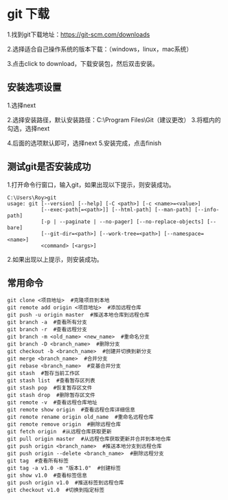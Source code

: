 # git 下载

1.找到git下载地址：https://git-scm.com/downloads

2.选择适合自己操作系统的版本下载：（windows，linux，mac系统）

3.点击click to download，下载安装包，然后双击安装。

## 安装选项设置
1.选择next

2.选择安装路径，默认安装路径：C:\Program Files\Git（建议更改）
3.将框内的勾选，选择next

4.后面的选项默认即可，选择next
5.安装完成，点击finish

## 测试git是否安装成功
1.打开命令行窗口，输入git，如果出现以下提示，则安装成功。
``` shell
C:\Users\Roy>git
usage: git [--version] [--help] [-C <path>] [-c <name>=<value>]
           [--exec-path[=<path>]] [--html-path] [--man-path] [--info-path]
           [-p | --paginate | --no-pager] [--no-replace-objects] [--bare]
           [--git-dir=<path>] [--work-tree=<path>] [--namespace=<name>]
           <command> [<args>]

```
2.如果出现以上提示，则安装成功。


## 常用命令

``` shell
git clone <项目地址>  #克隆项目到本地
git remote add origin <项目地址>  #添加远程仓库
git push -u origin master  #推送本地仓库到远程仓库
git branch -a  #查看所有分支
git branch -r  #查看远程分支
git branch -m <old_name> <new_name>  #重命名分支
git branch -D <branch_name>  #删除分支
git checkout -b <branch_name>  #创建并切换到新分支
git merge <branch_name>  #合并分支
git rebase <branch_name>  #变基合并分支
git stash  #暂存当前工作区
git stash list  #查看暂存区列表
git stash pop  #恢复暂存区文件
git stash drop  #删除暂存区文件
git remote -v  #查看远程仓库地址
git remote show origin  #查看远程仓库详细信息
git remote rename origin old_name  #重命名远程仓库
git remote remove origin  #删除远程仓库
git fetch origin  #从远程仓库获取更新
git pull origin master  #从远程仓库获取更新并合并到本地仓库
git push origin <branch_name>  #推送本地分支到远程仓库
git push origin --delete <branch_name>  #删除远程分支
git tag  #查看所有标签
git tag -a v1.0 -m "版本1.0"  #创建标签
git show v1.0  #查看标签信息
git push origin v1.0  #推送标签到远程仓库
git checkout v1.0  #切换到指定标签
```

